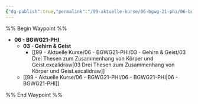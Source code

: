 ```yaml
---
{"dg-publish":true,"permalink":"/99-aktuelle-kurse/06-bgwg-21-phi/06-bgwg-21-phi/"}
---
```


%% Begin Waypoint %%
- **06 - BGWG21-PHI**
	- **03 - Gehirn & Geist**
		- [[99 - Aktuelle Kurse/06 - BGWG21-PHI/03 - Gehirn & Geist/03 Drei Thesen zum Zusammenhang von Körper und Geist.excalidraw|03 Drei Thesen zum Zusammenhang von Körper und Geist.excalidraw]]
	- [[99 - Aktuelle Kurse/06 - BGWG21-PHI/06 - BGWG21-PHI|06 - BGWG21-PHI]]

%% End Waypoint %%
